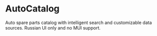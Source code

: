AutoCatalog
===========
Auto spare parts catalog with intelligent search and customizable data sources. Russian UI only and no MUI support.
